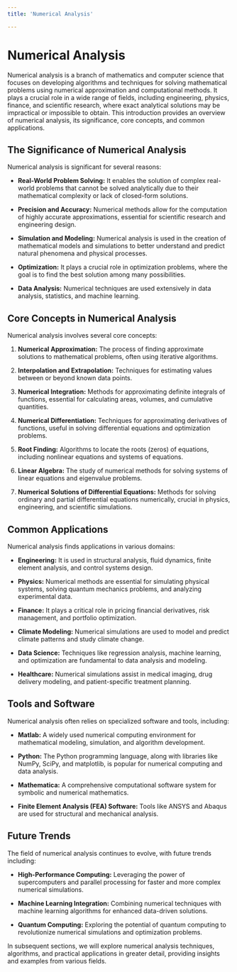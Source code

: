 ```yaml
---
title: 'Numerical Analysis'

---
```


# Numerical Analysis

Numerical analysis is a branch of mathematics and computer science that focuses on developing algorithms and techniques for solving mathematical problems using numerical approximation and computational methods. It plays a crucial role in a wide range of fields, including engineering, physics, finance, and scientific research, where exact analytical solutions may be impractical or impossible to obtain. This introduction provides an overview of numerical analysis, its significance, core concepts, and common applications.

## The Significance of Numerical Analysis

Numerical analysis is significant for several reasons:

- **Real-World Problem Solving:** It enables the solution of complex real-world problems that cannot be solved analytically due to their mathematical complexity or lack of closed-form solutions.

- **Precision and Accuracy:** Numerical methods allow for the computation of highly accurate approximations, essential for scientific research and engineering design.

- **Simulation and Modeling:** Numerical analysis is used in the creation of mathematical models and simulations to better understand and predict natural phenomena and physical processes.

- **Optimization:** It plays a crucial role in optimization problems, where the goal is to find the best solution among many possibilities.

- **Data Analysis:** Numerical techniques are used extensively in data analysis, statistics, and machine learning.

## Core Concepts in Numerical Analysis

Numerical analysis involves several core concepts:

1. **Numerical Approximation:** The process of finding approximate solutions to mathematical problems, often using iterative algorithms.

2. **Interpolation and Extrapolation:** Techniques for estimating values between or beyond known data points.

3. **Numerical Integration:** Methods for approximating definite integrals of functions, essential for calculating areas, volumes, and cumulative quantities.

4. **Numerical Differentiation:** Techniques for approximating derivatives of functions, useful in solving differential equations and optimization problems.

5. **Root Finding:** Algorithms to locate the roots (zeros) of equations, including nonlinear equations and systems of equations.

6. **Linear Algebra:** The study of numerical methods for solving systems of linear equations and eigenvalue problems.

7. **Numerical Solutions of Differential Equations:** Methods for solving ordinary and partial differential equations numerically, crucial in physics, engineering, and scientific simulations.

## Common Applications

Numerical analysis finds applications in various domains:

- **Engineering:** It is used in structural analysis, fluid dynamics, finite element analysis, and control systems design.

- **Physics:** Numerical methods are essential for simulating physical systems, solving quantum mechanics problems, and analyzing experimental data.

- **Finance:** It plays a critical role in pricing financial derivatives, risk management, and portfolio optimization.

- **Climate Modeling:** Numerical simulations are used to model and predict climate patterns and study climate change.

- **Data Science:** Techniques like regression analysis, machine learning, and optimization are fundamental to data analysis and modeling.

- **Healthcare:** Numerical simulations assist in medical imaging, drug delivery modeling, and patient-specific treatment planning.

## Tools and Software

Numerical analysis often relies on specialized software and tools, including:

- **Matlab:** A widely used numerical computing environment for mathematical modeling, simulation, and algorithm development.

- **Python:** The Python programming language, along with libraries like NumPy, SciPy, and matplotlib, is popular for numerical computing and data analysis.

- **Mathematica:** A comprehensive computational software system for symbolic and numerical mathematics.

- **Finite Element Analysis (FEA) Software:** Tools like ANSYS and Abaqus are used for structural and mechanical analysis.

## Future Trends

The field of numerical analysis continues to evolve, with future trends including:

- **High-Performance Computing:** Leveraging the power of supercomputers and parallel processing for faster and more complex numerical simulations.

- **Machine Learning Integration:** Combining numerical techniques with machine learning algorithms for enhanced data-driven solutions.

- **Quantum Computing:** Exploring the potential of quantum computing to revolutionize numerical simulations and optimization problems.

In subsequent sections, we will explore numerical analysis techniques, algorithms, and practical applications in greater detail, providing insights and examples from various fields.
